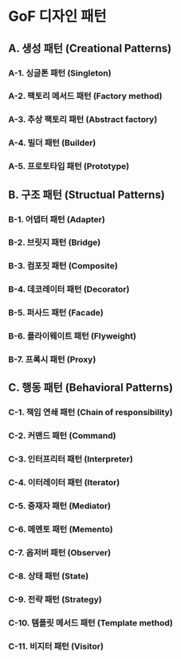 # GoF 디자인 패턴

## A. 생성 패턴 (Creational Patterns)

### A-1. 싱글톤 패턴 (Singleton)

### A-2. 팩토리 메서드 패턴 (Factory method)

### A-3. 추상 팩토리 패턴 (Abstract factory)

### A-4. 빌더 패턴 (Builder)

### A-5. 프로토타입 패턴 (Prototype)

## B. 구조 패턴 (Structual Patterns)

### B-1. 어댑터 패턴 (Adapter)

### B-2. 브릿지 패턴 (Bridge)

### B-3. 컴포짓 패턴 (Composite)

### B-4. 데코레이터 패턴 (Decorator)

### B-5. 퍼사드 패턴 (Facade)

### B-6. 플라이웨이트 패턴 (Flyweight)

### B-7. 프록시 패턴 (Proxy)

## C. 행동 패턴 (Behavioral Patterns)

### C-1. 책임 연쇄 패턴 (Chain of responsibility)

### C-2. 커맨드 패턴 (Command)

### C-3. 인터프리터 패턴 (Interpreter)

### C-4. 이터레이터 패턴 (Iterator)

### C-5. 중재자 패턴 (Mediator)

### C-6. 메멘토 패턴 (Memento)

### C-7. 옵저버 패턴 (Observer)

### C-8. 상태 패턴 (State)

### C-9. 전략 패턴 (Strategy)

### C-10. 템플릿 메서드 패턴 (Template method)

### C-11. 비지터 패턴 (Visitor)